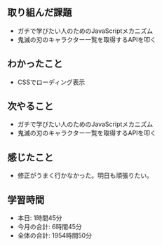 ## 取り組んだ課題
- ガチで学びたい人のためのJavaScriptメカニズム
- 鬼滅の刃のキャラクター一覧を取得するAPIを叩く
## わかったこと
- CSSでローディング表示
## 次やること
- ガチで学びたい人のためのJavaScriptメカニズム
- 鬼滅の刃のキャラクター一覧を取得するAPIを叩く
## 感じたこと
- 修正がうまく行かなかった。明日も頑張りたい。
## 学習時間
- 本日: 1時間45分
- 今月の合計: 6時間45分
- 全体の合計: 1954時間50分
